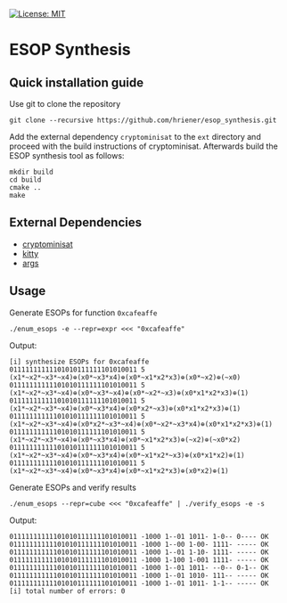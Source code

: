 [![License: MIT](https://img.shields.io/badge/License-MIT-yellow.svg)](https://opensource.org/licenses/MIT)

# ESOP Synthesis

## Quick installation guide

Use git to clone the repository

    git clone --recursive https://github.com/hriener/esop_synthesis.git

Add the external dependency `cryptominisat` to the `ext` directory and
proceed with the build instructions of cryptominisat.  Afterwards
build the ESOP synthesis tool as follows:

    mkdir build
    cd build
    cmake ..
    make

## External Dependencies

* [cryptominisat](https://github.com/msoos/cryptominisat)
* [kitty](https://github.com/msoeken/kitty)
* [args](https://github.com/Taywee/args)

## Usage

 Generate ESOPs for function `0xcafeaffe`

    ./enum_esops -e --repr=expr <<< "0xcafeaffe"
    
 Output:
    
    [i] synthesize ESOPs for 0xcafeaffe
    01111111111101010111111101010011 5 (x1*~x2*~x3*~x4)⊕(x0*~x3*x4)⊕(x0*~x1*x2*x3)⊕(x0*~x2)⊕(~x0)
    01111111111101010111111101010011 5 (x1*~x2*~x3*~x4)⊕(x0*~x3*~x4)⊕(x0*~x2*~x3)⊕(x0*x1*x2*x3)⊕(1)
    01111111111101010111111101010011 5 (x1*~x2*~x3*~x4)⊕(x0*~x3*x4)⊕(x0*x2*~x3)⊕(x0*x1*x2*x3)⊕(1)
    01111111111101010111111101010011 5 (x1*~x2*~x3*~x4)⊕(x0*x2*~x3*~x4)⊕(x0*~x2*~x3*x4)⊕(x0*x1*x2*x3)⊕(1)
    01111111111101010111111101010011 5 (x1*~x2*~x3*~x4)⊕(x0*~x3*x4)⊕(x0*~x1*x2*x3)⊕(~x2)⊕(~x0*x2)
    01111111111101010111111101010011 5 (x1*~x2*~x3*~x4)⊕(x0*~x3*x4)⊕(x0*~x1*x2*~x3)⊕(x0*x1*x2)⊕(1)
    01111111111101010111111101010011 5 (x1*~x2*~x3*~x4)⊕(x0*~x3*x4)⊕(x0*~x1*x2*x3)⊕(x0*x2)⊕(1)

 Generate ESOPs and verify results

    ./enum_esops --repr=cube <<< "0xcafeaffe" | ./verify_esops -e -s

 Output:

    01111111111101010111111101010011 -1000 1--01 1011- 1-0-- 0---- OK
    01111111111101010111111101010011 -1000 1--00 1-00- 1111- ----- OK
    01111111111101010111111101010011 -1000 1--01 1-10- 1111- ----- OK
    01111111111101010111111101010011 -1000 1-100 1-001 1111- ----- OK
    01111111111101010111111101010011 -1000 1--01 1011- --0-- 0-1-- OK
    01111111111101010111111101010011 -1000 1--01 1010- 111-- ----- OK
    01111111111101010111111101010011 -1000 1--01 1011- 1-1-- ----- OK
    [i] total number of errors: 0